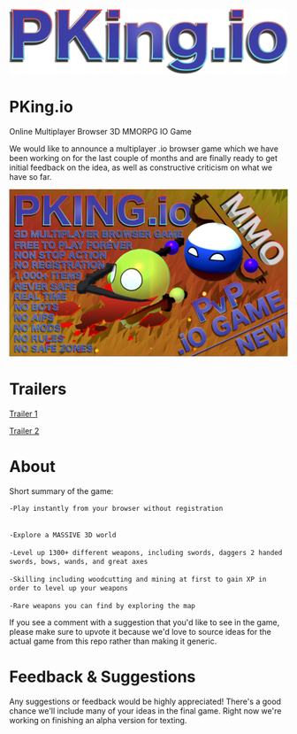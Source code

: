 ![PKing.io Logo](https://github.com/pkingio/PKing.io/blob/master/logo.png)
# PKing.io
Online Multiplayer Browser 3D MMORPG IO Game

We would like to announce a multiplayer .io browser game which we have been working on for the last couple of months and are finally ready to get initial feedback on the idea, as well as constructive criticism on what we have so far.

![PKing.io Features Infographic](https://github.com/pkingio/PKing.io/blob/master/pking.io%20features%20infographic.png)


# Trailers

[Trailer 1](https://www.youtube.com/watch?v=msyXjsKIcQk)

[Trailer 2](https://www.youtube.com/watch?v=3FqPfSrw-7M)

# About

Short summary of the game:

 
    -Play instantly from your browser without registration


    -Explore a MASSIVE 3D world

    -Level up 1300+ different weapons, including swords, daggers 2 handed swords, bows, wands, and great axes

    -Skilling including woodcutting and mining at first to gain XP in order to level up your weapons

    -Rare weapons you can find by exploring the map

If you see a comment with a suggestion that you'd like to see in the game, please make sure to upvote it because we'd love to source ideas for the actual game from this repo rather than making it generic.

# Feedback & Suggestions

Any suggestions or feedback would be highly appreciated! There's a good chance we'll include many of your ideas in the final game. Right now we're working on finishing an alpha version for texting.

